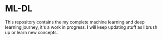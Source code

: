 # ML-DL
This repository contains the my complete machine learning and deep learning journey, it's a work in progress. I will keep updating stuff as I brush up or learn new concepts.
